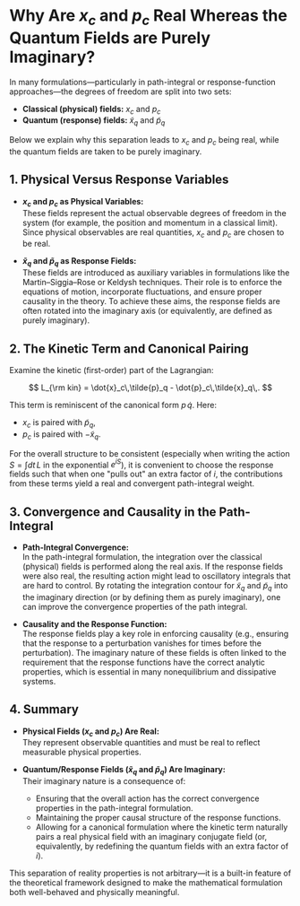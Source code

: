# Why Are $x_c$ and $p_c$ Real Whereas the Quantum Fields are Purely Imaginary?

In many formulations—particularly in path-integral or response-function approaches—the degrees of freedom are split into two sets:
- **Classical (physical) fields:** $x_c$ and $p_c$
- **Quantum (response) fields:** $\tilde{x}_q$ and $\tilde{p}_q$

Below we explain why this separation leads to $x_c$ and $p_c$ being real, while the quantum fields are taken to be purely imaginary.

## 1. Physical Versus Response Variables

- **$x_c$ and $p_c$ as Physical Variables:**  
  These fields represent the actual observable degrees of freedom in the system (for example, the position and momentum in a classical limit). Since physical observables are real quantities, $x_c$ and $p_c$ are chosen to be real.

- **$\tilde{x}_q$ and $\tilde{p}_q$ as Response Fields:**  
  These fields are introduced as auxiliary variables in formulations like the Martin–Siggia–Rose or Keldysh techniques. Their role is to enforce the equations of motion, incorporate fluctuations, and ensure proper causality in the theory. To achieve these aims, the response fields are often rotated into the imaginary axis (or equivalently, are defined as purely imaginary).

## 2. The Kinetic Term and Canonical Pairing

Examine the kinetic (first-order) part of the Lagrangian:

$$
L_{\rm kin} = \dot{x}_c\,\tilde{p}_q - \dot{p}_c\,\tilde{x}_q\,.
$$

This term is reminiscent of the canonical form $p\,\dot{q}$. Here:
- $x_c$ is paired with $\tilde{p}_q$,
- $p_c$ is paired with $-\tilde{x}_q$.

For the overall structure to be consistent (especially when writing the action $S = \int dt\, L$ in the exponential $e^{iS}$), it is convenient to choose the response fields such that when one "pulls out" an extra factor of $i$, the contributions from these terms yield a real and convergent path-integral weight.

## 3. Convergence and Causality in the Path-Integral

- **Path-Integral Convergence:**  
  In the path-integral formulation, the integration over the classical (physical) fields is performed along the real axis. If the response fields were also real, the resulting action might lead to oscillatory integrals that are hard to control. By rotating the integration contour for $\tilde{x}_q$ and $\tilde{p}_q$ into the imaginary direction (or by defining them as purely imaginary), one can improve the convergence properties of the path integral.

- **Causality and the Response Function:**  
  The response fields play a key role in enforcing causality (e.g., ensuring that the response to a perturbation vanishes for times before the perturbation). The imaginary nature of these fields is often linked to the requirement that the response functions have the correct analytic properties, which is essential in many nonequilibrium and dissipative systems.

## 4. Summary

- **Physical Fields ($x_c$ and $p_c$) Are Real:**  
  They represent observable quantities and must be real to reflect measurable physical properties.

- **Quantum/Response Fields ($\tilde{x}_q$ and $\tilde{p}_q$) Are Imaginary:**  
  Their imaginary nature is a consequence of:
  - Ensuring that the overall action has the correct convergence properties in the path-integral formulation.
  - Maintaining the proper causal structure of the response functions.
  - Allowing for a canonical formulation where the kinetic term naturally pairs a real physical field with an imaginary conjugate field (or, equivalently, by redefining the quantum fields with an extra factor of $i$).

This separation of reality properties is not arbitrary—it is a built-in feature of the theoretical framework designed to make the mathematical formulation both well-behaved and physically meaningful.
